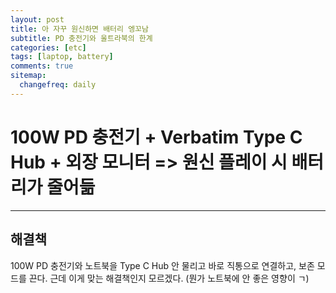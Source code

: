 ```yaml
---
layout: post
title: 아 자꾸 원신하면 배터리 엥꼬남
subtitle: PD 충전기와 울트라북의 한계
categories: [etc]
tags: [laptop, battery]
comments: true
sitemap:
  changefreq: daily
---
```


# 100W PD 충전기 + Verbatim Type C Hub + 외장 모니터 => 원신 플레이 시 배터리가 줄어듦
---
## 해결책
100W PD 충전기와 노트북을 Type C Hub 안 물리고 바로 직통으로 연결하고, 보존 모드를 끈다. 근데 이게 맞는 해결책인지 모르겠다. (뭔가 노트북에 안 좋은 영향이 ㄱ)
